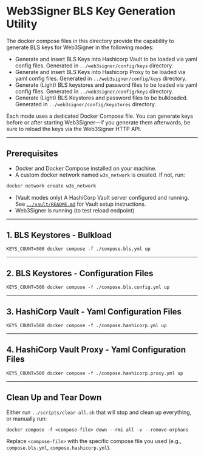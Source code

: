 # Web3Signer BLS Key Generation Utility

The docker compose files in this directory provide the capability to generate BLS keys for Web3Signer in the following 
modes:

- Generate and insert BLS Keys into Hashicorp Vault to be loaded via yaml config files. Generated in
  `../web3signer/config/keys` directory.
- Generate and insert BLS Keys into Hashicorp Proxy to be loaded via yaml config files. Generated in
  `../web3signer/config/keys` directory.
- Generate (Light) BLS keystores and password files to be loaded via yaml config files. Generated in
  `../web3signer/config/keys` directory.
- Generate (Light) BLS Keystores and password files to be bulkloaded. Generated in `../web3signer/config/keystores`
  directory.

Each mode uses a dedicated Docker Compose file. You can generate keys before or after starting Web3Signer—if you 
generate them afterwards, be sure to reload the keys via the Web3Signer HTTP API.

---

## Prerequisites

- Docker and Docker Compose installed on your machine.
- A custom docker network named `w3s_network` is created. If not, run:
```sh
docker network create w3s_network
```
- (Vault modes only) A HashiCorp Vault server configured and running. See [`../vault/README.md`](../vault/README.md) for
Vault setup instructions.
- Web3Signer is running (to test reload endpoint)
---

## 1. BLS Keystores - Bulkload

```shell
KEYS_COUNT=500 docker compose -f ./compose.bls.yml up
```

---

## 2. BLS Keystores - Configuration Files

```shell
KEYS_COUNT=500 docker compose -f ./compose.bls.config.yml up
```

---

## 3. HashiCorp Vault - Yaml Configuration Files

```shell
KEYS_COUNT=500 docker compose -f ./compose.hashicorp.yml up
```

---

## 4. HashiCorp Vault Proxy - Yaml Configuration Files


```shell
KEYS_COUNT=500 docker compose -f ./compose.hashicorp.proxy.yml up
```

---

## Clean Up and Tear Down
Either run `../scripts/clear-all.sh` that will stop and clean up everything, or manually run:
```shell
docker compose -f <compose-file> down --rmi all -v --remove-orphans
```
Replace `<compose-file>` with the specific compose file you used (e.g., `compose.bls.yml`, `compose.hashicorp.yml`).